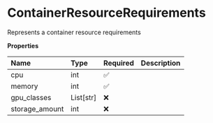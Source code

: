 # ContainerResourceRequirements

Represents a container resource requirements

**Properties**

| Name           | Type      | Required | Description |
| :------------- | :-------- | :------- | :---------- |
| cpu            | int       | ✅       |             |
| memory         | int       | ✅       |             |
| gpu_classes    | List[str] | ❌       |             |
| storage_amount | int       | ❌       |             |
